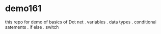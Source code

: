 # demo161

this repo for demo of basics of Dot net
. variables
. data types
. conditional satements
    . if else
    . switch 

